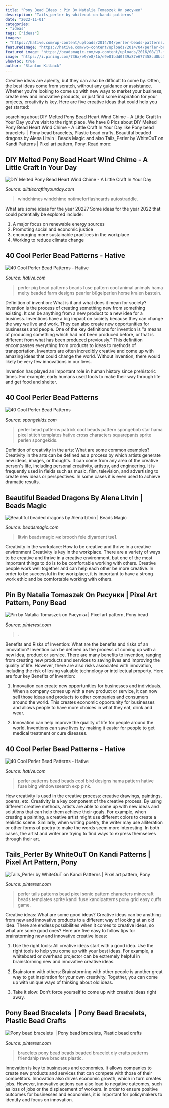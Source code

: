 ```yaml
---
title: "Pony Bead Ideas : Pin By Natalia Tomaszek On рисунки"
description: "Tails_perler by whiteout on kandi patterns"
date: "2022-11-01"
categories:
- "ideas"
tags: ["ideas"]
images:
- "https://hative.com/wp-content/uploads/2014/04/perler-beads-patterns/22-bird-perler-beads-patterns.png"
featuredImage: "https://hative.com/wp-content/uploads/2014/04/perler-beads-patterns/17-pig-perler-beads-patterns.jpg"
featured_image: "https://beadsmagic.com/wp-content/uploads/2016/08/17.jpg"
image: "https://i.pinimg.com/736x/e9/e8/1b/e9e81bdd0f39a87e677458cd8bc3b514.jpg"
ShowToc: true
author: "Stanton Kilback"
---
```



Creative ideas are aplenty, but they can also be difficult to come by. Often, the best ideas come from scratch, without any guidance or assistance. Whether you're looking to come up with new ways to market your business, create new and innovative products, or just find some inspiration for your projects, creativity is key. Here are five creative ideas that could help you get started: 

	

		
searching about DIY Melted Pony Bead Heart Wind Chime - A Little Craft In Your Day you've visit to the right place. We have 8 Pics about DIY Melted Pony Bead Heart Wind Chime - A Little Craft In Your Day like Pony bead bracelets ️ | Pony bead bracelets, Plastic bead crafts, Beautiful beaded dragons by Alena Litvin | Beads Magic and also Tails_Perler by WhiteOuT on Kandi Patterns | Pixel art pattern, Pony. Read more:
		
    
## DIY Melted Pony Bead Heart Wind Chime - A Little Craft In Your Day

<img loading=lazy src="https://alittlecraftinyourday.com/wp-content/uploads/2015/11/heart-windchimes-for-valentines-day-683x1024.jpg" onerror="this.onerror=null;this.src='https://tse4.mm.bing.net/th?id=OIP.RAjcVieTBxLpBJuJdCfC6QHaLG&amp;pid=15.1';" alt="DIY Melted Pony Bead Heart Wind Chime - A Little Craft In Your Day">

_Source: alittlecraftinyourday.com_

>windchimes windchime notimeforflashcards autostraddle. 

	

What are some ideas for the year 2022?
Some ideas for the year 2022 that could potentially be explored include: 
1. A major focus on renewable energy sources 
2. Promoting social and economic justice 
3. encourging more sustainable practices in the workplace 
4. Working to reduce climate change 

    
## 40 Cool Perler Bead Patterns - Hative

<img loading=lazy src="https://hative.com/wp-content/uploads/2014/04/perler-beads-patterns/17-pig-perler-beads-patterns.jpg" onerror="this.onerror=null;this.src='https://tse4.mm.bing.net/th?id=OIP.DAJjI2rJz7JemuK-6OZqXgHaHd&amp;pid=15.1';" alt="40 Cool Perler Bead Patterns - Hative">

_Source: hative.com_

>perler pig bead patterns beads fuse pattern cool animal animals hama melty beaded farm designs pearler bügelperlen horse kralen basteln. 

	

Definition of invention: What is it and what does it mean for society?
Invention is the process of creating something new from something existing. It can be anything from a new product to a new idea for a business. Inventions have a big impact on society because they can change the way we live and work. They can also create new opportunities for businesses and people.
One of the key definitions for invention is "a means of producing something which had not been produced before, or that is different from what has been produced previously." This definition encompasses everything from products to ideas to methods of transportation. Inventors are often incredibly creative and come up with amazing ideas that could change the world. Without invention, there would likely be very few innovations in our lives.

Invention has played an important role in human history since prehistoric times. For example, early humans used tools to make their way through life and get food and shelter.

    
## 40 Cool Perler Bead Patterns

<img loading=lazy src="http://spongekids.com/wp-content/uploads/2014/04/perler-beads-patterns/13-patrick-perler-beads-patterns.png" onerror="this.onerror=null;this.src='https://tse3.mm.bing.net/th?id=OIP.GKy60XG9SP3-ZHd1tkW-pQHaLO&amp;pid=15.1';" alt="40 Cool Perler Bead Patterns">

_Source: spongekids.com_

>perler bead patterns patrick cool beads pattern spongebob star hama pixel stitch templates hative cross characters squarepants sprite perlen spongekids. 

	

Definition of creativity in the arts: What are some common examples?
Creativity in the arts can be defined as a process by which artists generate new ideas, images, or thoughts. It can come from any area of the creative person's life, including personal creativity, artistry, and engineering. It is frequently used in fields such as music, film, television, and advertising to create new ideas or perspectives. In some cases it is even used to achieve dramatic results.

    
## Beautiful Beaded Dragons By Alena Litvin | Beads Magic

<img loading=lazy src="https://beadsmagic.com/wp-content/uploads/2016/08/17.jpg" onerror="this.onerror=null;this.src='https://tse1.mm.bing.net/th?id=OIP.M5VgBssn8u78zjfsUrSBPQHaIC&amp;pid=15.1';" alt="Beautiful beaded dragons by Alena Litvin | Beads Magic">

_Source: beadsmagic.com_

>litvin beadsmagic мк brooch fele diyardent tse1. 

	

Creativity in the workplace: How to be creative and thrive in a creative environment
Creativity is key in the workplace. There are a variety of ways to be creative and thrive in a creative environment, but one of the most important things to do is to be comfortable working with others. Creative people work well together and can help each other be more creative. In order to be successful in the workplace, it is important to have a strong work ethic and be comfortable working with others.

    
## Pin By Natalia Tomaszek On Рисунки | Pixel Art Pattern, Pony Bead

<img loading=lazy src="https://i.pinimg.com/736x/c5/01/ff/c501ff9d8d32b371d7d9cbd50890639d.jpg" onerror="this.onerror=null;this.src='https://tse3.mm.bing.net/th?id=OIP.NAxMV9QUXD5kmpTPz8zd2gHaHa&amp;pid=15.1';" alt="Pin by Natalia Tomaszek on Рисунки | Pixel art pattern, Pony bead">

_Source: pinterest.com_

>. 

	

Benefits and Risks of Invention: What are the benefits and risks of an innovation?
Invention can be defined as the process of coming up with a new idea, product or service. There are many benefits to invention, ranging from creating new products and services to saving lives and improving the quality of life. However, there are also risks associated with innovation, including the risk of losing valuable technology or intellectual property. Here are four key Benefits of Invention: 
1) Innovation can create new opportunities for businesses and individuals. When a company comes up with a new product or service, it can now sell those ideas and products to other companies and consumers around the world. This creates economic opportunity for businesses and allows people to have more choices in what they eat, drink and wear. 

2) Innovation can help improve the quality of life for people around the world. Inventions can save lives by making it easier for people to get medical treatment or cure diseases.

    
## 40 Cool Perler Bead Patterns - Hative

<img loading=lazy src="https://hative.com/wp-content/uploads/2014/04/perler-beads-patterns/22-bird-perler-beads-patterns.png" onerror="this.onerror=null;this.src='https://tse4.mm.bing.net/th?id=OIP.fJeyW2fqXPaMoY_zpaTF-wHaGS&amp;pid=15.1';" alt="40 Cool Perler Bead Patterns - Hative">

_Source: hative.com_

>perler patterns bead beads cool bird designs hama pattern hative fuse bing windowssearch exp pink. 

	

How creativity is used in the creative process: creative drawings, paintings, poems, etc.
Creativity is a key component of the creative process. By using different creative methods, artists are able to come up with new ideas and solutions that can help them achieve their goals. For example, when creating a painting, a creative artist might use different colors to create a realistic scene. Similarly, when writing poetry, the writer may use alliteration or other forms of poetry to make the words seem more interesting. In both cases, the artist and writer are trying to find ways to express themselves through their art.

    
## Tails_Perler By WhiteOuT On Kandi Patterns | Pixel Art Pattern, Pony

<img loading=lazy src="https://i.pinimg.com/736x/d2/5e/53/d25e53479751e20c0d8beb100005dbd1--fuse-beads-perler-beads.jpg" onerror="this.onerror=null;this.src='https://tse4.mm.bing.net/th?id=OIP.zI-bhl0GwSVkgkWVFXeneQAAAA&amp;pid=15.1';" alt="Tails_Perler by WhiteOuT on Kandi Patterns | Pixel art pattern, Pony">

_Source: pinterest.com_

>perler tails patterns bead pixel sonic pattern characters minecraft beads templates sprite kandi fuse kandipatterns pony grid easy cuffs game. 

	

Creative ideas: What are some good ideas?
Creative ideas can be anything from new and innovative products to a different way of looking at an old idea. There are endless possibilities when it comes to creative ideas, so what are some good ones? Here are five easy to follow tips for brainstorming new and innovative creative ideas:
1) Use the right tools: All creative ideas start with a good idea. Use the right tools to help you come up with your best ideas. For example, a whiteboard or overhead projector can be extremely helpful in brainstorming new and innovative creative ideas.

2) Brainstorm with others: Brainstorming with other people is another great way to get inspiration for your own creativity. Together, you can come up with unique ways of thinking about old ideas.

3) Take it slow: Don’t force yourself to come up with creative ideas right away.

    
## Pony Bead Bracelets ️ | Pony Bead Bracelets, Plastic Bead Crafts

<img loading=lazy src="https://i.pinimg.com/736x/e9/e8/1b/e9e81bdd0f39a87e677458cd8bc3b514.jpg" onerror="this.onerror=null;this.src='https://tse4.mm.bing.net/th?id=OIP.3iX3AAJ4NpIxIN_vq7JnUAHaJ3&amp;pid=15.1';" alt="Pony bead bracelets ️ | Pony bead bracelets, Plastic bead crafts">

_Source: pinterest.com_

>bracelets pony bead beads beaded bracelet diy crafts patterns friendship rave braclets plastic. 

	

Innovation is key to businesses and economies. It allows companies to create new products and services that can compete with those of their competitors. Innovation also drives economic growth, which in turn creates jobs. However, innovative actions can also lead to negative outcomes, such as loss of jobs or the displacement of workers. In order to ensure positive outcomes for businesses and economies, it is important for policymakers to identify and focus on innovation.

